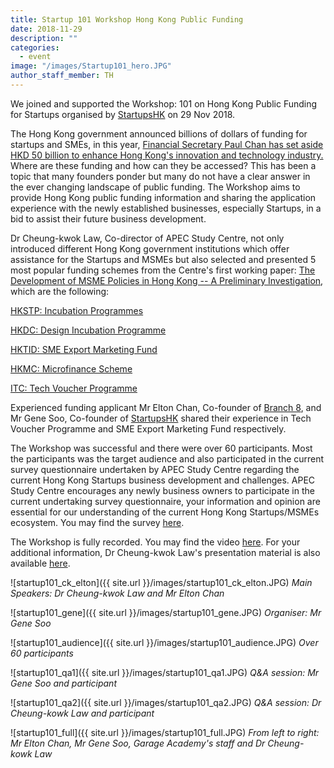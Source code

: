 ```yaml
---
title: Startup 101 Workshop Hong Kong Public Funding
date: 2018-11-29
description: ""
categories:
  - event
image: "/images/Startup101_hero.JPG"
author_staff_member: TH
---
```

We joined and supported the Workshop: 101 on Hong Kong Public Funding for Startups organised by [StartupsHK](http://www.startupshk.com/) on 29 Nov 2018.

The Hong Kong government announced billions of dollars of funding for startups and SMEs, in this year, [Financial Secretary Paul Chan has set aside HKD 50 billion to enhance Hong Kong's innovation and technology industry.](https://www.news.gov.hk/eng/2018/02/20180228/20180228_104424_644.html) Where are these funding and how can they be accessed? This has been a topic that many founders ponder but many do not have a clear answer in the ever changing landscape of public funding.  The Workshop aims to provide Hong Kong public funding information and sharing the application experience with the newly established businesses, especially Startups, in a bid to assist their future business development.

Dr Cheung-kwok Law, Co-director of APEC Study Centre, not only introduced different Hong Kong government institutions which offer assistance for the Startups and MSMEs but also selected and presented 5 most popular funding schemes from the Centre's first working paper: [The Development of MSME Policies in Hong Kong -- A Preliminary Investigation](http://www.cuhk.edu.hk/hkiaps/apecsc/working-papers/MSME_final.pdf), which are the following:

[HKSTP: Incubation Programmes](https://www.hkstp.org/en/how-we-serve/incubation-programmes/)

[HKDC: Design Incubation Programme](https://www.hkdesignincubation.org/)

[HKTID: SME Export Marketing Fund](https://www.smefund.tid.gov.hk/english/emf/emf_objective.html)

[HKMC: Microfinance Scheme](http://www.hkmc.com.hk/eng/our_business/microfinance_scheme.html)

[ITC: Tech Voucher Programme](https://www.itf.gov.hk/l-eng/tvp.asp)

Experienced funding applicant Mr Elton Chan, Co-founder of [Branch 8](https://www.branch8.com/), and Mr Gene Soo, Co-founder of [StartupsHK](http://www.startupshk.com/) shared their experience in Tech Voucher Programme and SME Export Marketing Fund respectively.

The Workshop was successful and there were over 60 participants. Most the participants was the target audience and also participated in the current survey questionnaire undertaken by APEC Study Centre regarding the current Hong Kong Startups business development and challenges. APEC Study Centre encourages any newly business owners to participate in the current undertaking survey questionnaire, your information and opinion are essential for our understanding of the current Hong Kong Startups/MSMEs ecosystem. You may find the survey [here](https://cloud.itsc.cuhk.edu.hk/mycuform/view.php?id=188582).

The Workshop is fully recorded. You may find the video [here](https://www.youtube.com/watch?v=CgYdxrhYvHg).
For your additional information, Dr Cheung-kwok Law's presentation material is also available [here](http://www.cuhk.edu.hk/hkiaps/apecsc/doc/startup101_ckppt.pdf).


![startup101_ck_elton]({{ site.url }}/images/startup101_ck_elton.JPG)
*Main Speakers: Dr Cheung-kwok Law and Mr Elton Chan*

![startup101_gene]({{ site.url }}/images/startup101_gene.JPG)
*Organiser: Mr Gene Soo*

![startup101_audience]({{ site.url }}/images/startup101_audience.JPG)
*Over 60 participants*

![startup101_qa1]({{ site.url }}/images/startup101_qa1.JPG)
*Q&A session: Mr Gene Soo and participant*

![startup101_qa2]({{ site.url }}/images/startup101_qa2.JPG)
*Q&A session: Dr Cheung-kowk Law and participant*

![startup101_full]({{ site.url }}/images/startup101_full.JPG)
*From left to right: Mr Elton Chan, Mr Gene Soo, Garage Academy's staff and Dr Cheung-kowk Law*
